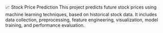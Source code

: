 📈 Stock Price Prediction
This project predicts future stock prices using machine learning techniques, based on historical stock data. It includes data collection, preprocessing, feature engineering, visualization, model training, and performance evaluation.
